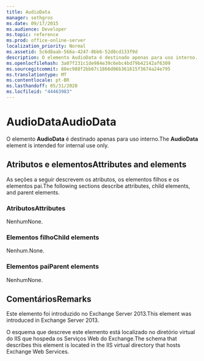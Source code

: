 ```yaml
---
title: AudioData
manager: sethgros
ms.date: 09/17/2015
ms.audience: Developer
ms.topic: reference
ms.prod: office-online-server
localization_priority: Normal
ms.assetid: 5c6d8aab-566a-4247-8bb6-52d8cd133f9d
description: O elemento AudioData é destinado apenas para uso interno.
ms.openlocfilehash: 3a07f231c1de984e39c6ebc4bd79b42142af6309
ms.sourcegitcommit: 88ec988f2bb67c1866d06b361615f3674a24e795
ms.translationtype: MT
ms.contentlocale: pt-BR
ms.lasthandoff: 05/31/2020
ms.locfileid: "44463983"
---
```

# <a name="audiodata"></a><span data-ttu-id="90efe-103">AudioData</span><span class="sxs-lookup"><span data-stu-id="90efe-103">AudioData</span></span>

<span data-ttu-id="90efe-104">O elemento **AudioData** é destinado apenas para uso interno.</span><span class="sxs-lookup"><span data-stu-id="90efe-104">The **AudioData** element is intended for internal use only.</span></span> 

## <a name="attributes-and-elements"></a><span data-ttu-id="90efe-105">Atributos e elementos</span><span class="sxs-lookup"><span data-stu-id="90efe-105">Attributes and elements</span></span>

<span data-ttu-id="90efe-106">As seções a seguir descrevem os atributos, os elementos filhos e os elementos pai.</span><span class="sxs-lookup"><span data-stu-id="90efe-106">The following sections describe attributes, child elements, and parent elements.</span></span>
  
### <a name="attributes"></a><span data-ttu-id="90efe-107">Atributos</span><span class="sxs-lookup"><span data-stu-id="90efe-107">Attributes</span></span>

<span data-ttu-id="90efe-108">Nenhum</span><span class="sxs-lookup"><span data-stu-id="90efe-108">None.</span></span>
  
### <a name="child-elements"></a><span data-ttu-id="90efe-109">Elementos filho</span><span class="sxs-lookup"><span data-stu-id="90efe-109">Child elements</span></span>

<span data-ttu-id="90efe-110">Nenhum.</span><span class="sxs-lookup"><span data-stu-id="90efe-110">None.</span></span>
  
### <a name="parent-elements"></a><span data-ttu-id="90efe-111">Elementos pai</span><span class="sxs-lookup"><span data-stu-id="90efe-111">Parent elements</span></span>

<span data-ttu-id="90efe-112">Nenhum</span><span class="sxs-lookup"><span data-stu-id="90efe-112">None.</span></span>
  
## <a name="remarks"></a><span data-ttu-id="90efe-113">Comentários</span><span class="sxs-lookup"><span data-stu-id="90efe-113">Remarks</span></span>

<span data-ttu-id="90efe-114">Este elemento foi introduzido no Exchange Server 2013.</span><span class="sxs-lookup"><span data-stu-id="90efe-114">This element was introduced in Exchange Server 2013.</span></span>
  
<span data-ttu-id="90efe-115">O esquema que descreve este elemento está localizado no diretório virtual do IIS que hospeda os Serviços Web do Exchange.</span><span class="sxs-lookup"><span data-stu-id="90efe-115">The schema that describes this element is located in the IIS virtual directory that hosts Exchange Web Services.</span></span>
  

